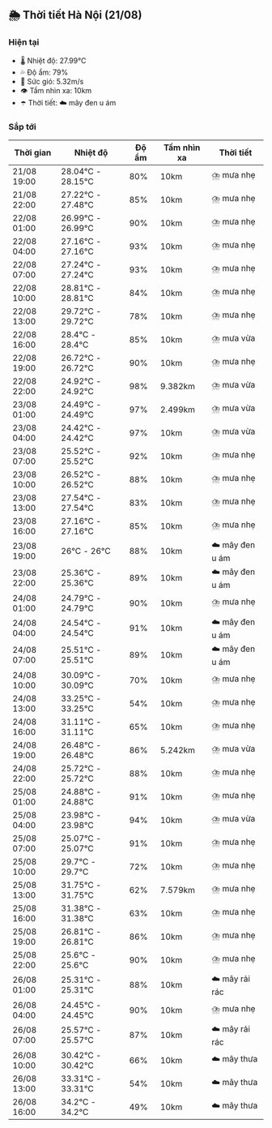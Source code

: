 ## 🌦️ Thời tiết Hà Nội (21/08)

### Hiện tại

- 🌡️ Nhiệt độ: 27.99℃
- 💦 Độ ẩm: 79%
- 💨 Sức gió: 5.32m/s
- 👁️ Tầm nhìn xa: 10km
- ☂️ Thời tiết: ☁️ mây đen u ám

### Sắp tới

| Thời gian | Nhiệt độ | Độ ẩm | Tầm nhìn xa | Thời tiết |
| --- | --- | --- | --- | --- |
| 21/08 19:00 | 28.04℃ - 28.15℃ | 80% | 10km | ⛈️ mưa nhẹ |
| 21/08 22:00 | 27.22℃ - 27.48℃ | 85% | 10km | ⛈️ mưa nhẹ |
| 22/08 01:00 | 26.99℃ - 26.99℃ | 90% | 10km | ⛈️ mưa nhẹ |
| 22/08 04:00 | 27.16℃ - 27.16℃ | 93% | 10km | ⛈️ mưa nhẹ |
| 22/08 07:00 | 27.24℃ - 27.24℃ | 93% | 10km | ⛈️ mưa nhẹ |
| 22/08 10:00 | 28.81℃ - 28.81℃ | 84% | 10km | ⛈️ mưa nhẹ |
| 22/08 13:00 | 29.72℃ - 29.72℃ | 78% | 10km | ⛈️ mưa nhẹ |
| 22/08 16:00 | 28.4℃ - 28.4℃ | 85% | 10km | ⛈️ mưa vừa |
| 22/08 19:00 | 26.72℃ - 26.72℃ | 90% | 10km | ⛈️ mưa nhẹ |
| 22/08 22:00 | 24.92℃ - 24.92℃ | 98% | 9.382km | ⛈️ mưa vừa |
| 23/08 01:00 | 24.49℃ - 24.49℃ | 97% | 2.499km | ⛈️ mưa vừa |
| 23/08 04:00 | 24.42℃ - 24.42℃ | 97% | 10km | ⛈️ mưa vừa |
| 23/08 07:00 | 25.52℃ - 25.52℃ | 92% | 10km | ⛈️ mưa nhẹ |
| 23/08 10:00 | 26.52℃ - 26.52℃ | 88% | 10km | ⛈️ mưa nhẹ |
| 23/08 13:00 | 27.54℃ - 27.54℃ | 83% | 10km | ⛈️ mưa nhẹ |
| 23/08 16:00 | 27.16℃ - 27.16℃ | 85% | 10km | ⛈️ mưa nhẹ |
| 23/08 19:00 | 26℃ - 26℃ | 88% | 10km | ☁️ mây đen u ám |
| 23/08 22:00 | 25.36℃ - 25.36℃ | 89% | 10km | ☁️ mây đen u ám |
| 24/08 01:00 | 24.79℃ - 24.79℃ | 90% | 10km | ⛈️ mưa nhẹ |
| 24/08 04:00 | 24.54℃ - 24.54℃ | 91% | 10km | ☁️ mây đen u ám |
| 24/08 07:00 | 25.51℃ - 25.51℃ | 89% | 10km | ☁️ mây đen u ám |
| 24/08 10:00 | 30.09℃ - 30.09℃ | 70% | 10km | ⛈️ mưa nhẹ |
| 24/08 13:00 | 33.25℃ - 33.25℃ | 54% | 10km | ⛈️ mưa nhẹ |
| 24/08 16:00 | 31.11℃ - 31.11℃ | 65% | 10km | ⛈️ mưa nhẹ |
| 24/08 19:00 | 26.48℃ - 26.48℃ | 86% | 5.242km | ⛈️ mưa vừa |
| 24/08 22:00 | 25.72℃ - 25.72℃ | 88% | 10km | ⛈️ mưa nhẹ |
| 25/08 01:00 | 24.88℃ - 24.88℃ | 91% | 10km | ⛈️ mưa nhẹ |
| 25/08 04:00 | 23.98℃ - 23.98℃ | 94% | 10km | ⛈️ mưa vừa |
| 25/08 07:00 | 25.07℃ - 25.07℃ | 91% | 10km | ⛈️ mưa nhẹ |
| 25/08 10:00 | 29.7℃ - 29.7℃ | 72% | 10km | ⛈️ mưa nhẹ |
| 25/08 13:00 | 31.75℃ - 31.75℃ | 62% | 7.579km | ⛈️ mưa nhẹ |
| 25/08 16:00 | 31.38℃ - 31.38℃ | 63% | 10km | ⛈️ mưa nhẹ |
| 25/08 19:00 | 26.81℃ - 26.81℃ | 86% | 10km | ⛈️ mưa nhẹ |
| 25/08 22:00 | 25.6℃ - 25.6℃ | 90% | 10km | ⛈️ mưa nhẹ |
| 26/08 01:00 | 25.31℃ - 25.31℃ | 88% | 10km | ☁️ mây rải rác |
| 26/08 04:00 | 24.45℃ - 24.45℃ | 90% | 10km | ⛈️ mưa nhẹ |
| 26/08 07:00 | 25.57℃ - 25.57℃ | 87% | 10km | ☁️ mây rải rác |
| 26/08 10:00 | 30.42℃ - 30.42℃ | 66% | 10km | ☁️ mây thưa |
| 26/08 13:00 | 33.31℃ - 33.31℃ | 54% | 10km | ☁️ mây thưa |
| 26/08 16:00 | 34.2℃ - 34.2℃ | 49% | 10km | ☁️ mây thưa |
